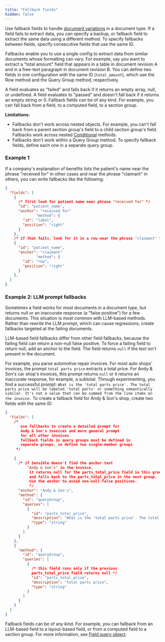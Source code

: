 ```yaml
---
title: "Fallback fields"
hidden: false
---
```


Use fallback fields to handle [document variations](doc:document-variations) in a document type. If a field fails to extract data, you can specify a backup, or fallback field to extract the same data using a different method. To specify fallbacks between fields, specify consecutive fields that use the same ID. 

Fallbacks enable you to use a single config to extract data from similar documents whose formatting can vary. For example, say you want to extract a "total amount" field that appears in a table in document revision A and in a free-text paragraph in document revision B. You can define two fields in one configuration with the same ID (`total_amount`), which use the Row method and the Query Group method, respectively. 

A field evaluates as "failed" and falls back if it returns an empty array, null, or undefined. A field evaluates to "passed" and doesn't fall back if it returns an empty string or 0. Fallback fields can be of any kind. For example, you can fall back from a field, to a computed field, to a section group.

**Limitations:**

- Fallbacks don't work across nested objects. For example, you can't fall back from a parent section group's field to a child section group's field. Fallbacks work across nested [Conditional](doc:conditional) methods.
- Fallbacks don't work within a Query Group method. To specify fallback fields, define each one in a separate query group.

### Example 1

If a company's explanation of benefits lists the patient's name near the phrase "received for" in other cases and near the phrase "claimant" in others, you can write fallbacks like the following:

```json
{
  "fields": [
    {
      /* first look for patient name near phrase "received for" */
      "id": "patient_name",
      "anchor": "received for"
              "method": {
        "id": "label",
        "position": "right"
      }
    },
    /* if that fails, look for it in a row near the phrase "claimant" */
    {
      "id": "patient_name",
      "anchor": "claimant"
              "method": {
        "id": "row",
        "position": "right"
      }
    },
  ]
}
```


### Example 2: LLM prompt fallbacks

Sometimes a field works for most documents in a document type, but returns null or an inaccurate response (a "false positive") for a few documents. This situation is most common with LLM-based methods. Rather than rewrite the LLM prompt, which can cause regressions, create fallbacks targeted at the failing documents. 

LLM-based field fallbacks differ from other field fallbacks, because the failing field can return a non-null false positive. To force a failing field to return null, add an anchor to the field. The field returns `null` if the text isn't present in the document. 

For example, you parse automotive repair invoices. For most auto shops' invoices, the prompt `total parts price` extracts a total price. For Andy & Son's car shop's invoices, this prompt returns `null` or it returns an inaccurate response, for example, a subtotal.  Through experimenting, you find a successful prompt:  `What is the 'total parts price'. The total parts price will be labeled 'total parts' or something semantically similar. It's not a value that can be summed from the line items on the invoice.` To create a fallback field for Andy & Son's shop, create two fields with the same ID:

```json
{
  "fields": [
    /*
       use fallbacks to create a detailed prompt for 
       Andy & Son's invoices and more general prompt
       for all other invoices
       fallback fields in query groups must be defined in
       separate groups, so define two single-member groups
     */
      
    {
      /* if Sensible doesn't find the anchor text 
          "Andy & Son's" in the invoice,
           it returns null for the parts_total_price field in this group
           and falls back to the parts_total_price in the next group.
           Use the anchor to avoid non-null false positives.
           */
      "anchor": "Andy & Son's",
      "method": {
        "id": "queryGroup",
        "queries": [
          {
            "id": "parts_total_price",
            "description": "What is the 'total parts price'. The total parts price will be labeled 'total parts' or something semantically similar.  It's not a value that can be summed from the line items on the invoice",
            "type": "string"
          }
        ]
      }
    },
    {
      "method": {
        "id": "queryGroup",
        "queries": [
          {
            /* this field runs only if the previous
            parts_total_price field returns null */
            "id": "parts_total_price",
            "description": "total parts price",
            "type": "string"
          }
        ]
      }
    }
  ]
}
```

Fallback fields can be of any kind. For example, you can fallback from an LLM-based field to a layout-based field, or from a computed field to a section group. For more information, see [Field query object](doc:field-query-object).
